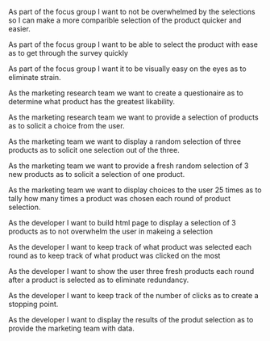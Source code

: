 As part of the focus group I want to not be overwhelmed by the selections so I can make a more comparible selection of the product quicker and easier.

As part of the focus group I want to be able to select the product with ease as to get through the survey quickly

As part of the focus group I want it to be visually easy on the eyes as to eliminate strain.






As the marketing research team we want to create a questionaire as to determine what product has the greatest likability.

As the marketing research team we want to provide a selection of products as to solicit a choice from the user.

As the marketing team we want to display a random selection of three products as to solicit one selection out of the three.

As the marketing team we want to provide a fresh random selection of 3 new products as to solicit a selection of one product.

As the marketing team we want to display choices to the user 25 times as to tally how many times a product was chosen each round of product selection.




As the developer I want to build html page to display a selection of 3 products as to not overwhelm the user in makeing a selection

As the developer I want to keep track of what product was selected each round as to keep track of what product was clicked on the most

As the developer I want to show the user three fresh products each round after a product is selected as to eliminate redundancy.

As the developer I want to keep track of the number of clicks as to create a stopping point.

As the developer I want to display the results of the produt selection as to provide the marketing team with data.
